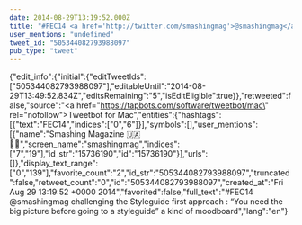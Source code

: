 ```yaml
---
date: 2014-08-29T13:19:52.000Z
title: "#FEC14 <a href='http://twitter.com/smashingmag'>@smashingmag</a> challenging the Styleguide first approach : “You need the big picture before going to a styleguide” a kind of moodboard″"
user_mentions: "undefined"
tweet_id: "505344082793988097"
pub_type: "tweet"
---
```

{"edit_info":{"initial":{"editTweetIds":["505344082793988097"],"editableUntil":"2014-08-29T13:49:52.834Z","editsRemaining":"5","isEditEligible":true}},"retweeted":false,"source":"<a href=\"https://tapbots.com/software/tweetbot/mac\" rel=\"nofollow\">Tweetbot for Mac</a>","entities":{"hashtags":[{"text":"FEC14","indices":["0","6"]}],"symbols":[],"user_mentions":[{"name":"Smashing Magazine 🇺🇦 🏳️‍🌈","screen_name":"smashingmag","indices":["7","19"],"id_str":"15736190","id":"15736190"}],"urls":[]},"display_text_range":["0","139"],"favorite_count":"2","id_str":"505344082793988097","truncated":false,"retweet_count":"0","id":"505344082793988097","created_at":"Fri Aug 29 13:19:52 +0000 2014","favorited":false,"full_text":"#FEC14 @smashingmag challenging the Styleguide first approach : “You need the big picture before going to a styleguide” a kind of moodboard","lang":"en"}
